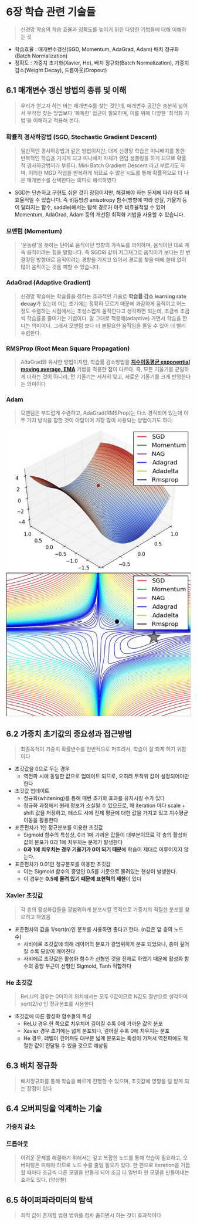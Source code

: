 
# 6장 학습 관련 기술들
> 신경망 학습의 학습 효율과 정확도를 높이기 위한 다양한 기법들에 대해 이해하는 것
* 학습효율 : 매개변수갱신(SGD, Momentum, AdaGrad, Adam) 배치 정규화(Batch Normalization)
* 정확도 : 가중치 초기화(Xavier, He), 배치 정규화(Batch Normalization), 가중치 감소(Weight Decay), 드롭아웃(Dropout)


## 6.1 매개변수 갱신 방법의 종류 및 이해
> 우리가 얻고자 하는 바는 매개변수를 찾는 것인데, 매개변수 공간은 충분히 넓어서 무작정 찾는 방법보다 '똑똑한' 접근이 필요하며, 이를 위해 다양한 '최적화 기법'을 이해하고 적용해 본다.

### 확률적 경사하강법 (SGD, Stochastic Gradient Descent)
> 일반적인 경사하강법과 같은 방법이지만, 대게 신경망 학습은 미니배치를 통한 반복적인 학습을 거치게 되고 미니배치 자체가 랜덤 샘플링을 하게 되므로 확률적 경사하강법이라 부른다. Mini Batch Gradient Descent 라고 부르기도 하며, 이러한 MGD 작업을 반복하게 되므로 수 많은 시도를 통해 확률적으로 더 나은 매개변수를 선택한다는 의미로 해석하였다
* SGD는 단순하고 구현도 쉬운 것이 장점이지만, 해결해야 하는 문제에 따라 아주 비효율적일 수 있습니다. 즉 비등방성 anisotropy 함수(방향에 따라 성질, 기울기 등이 달라지는 함수, saddle)에서는 탐색 경로가 아주 비효율적일 수 있어 Momentum, AdaGrad, Adam 등의 개선된 최적화 기법을 사용할 수 있습니다.

### 모멘텀 (Momentum)
> '운동량'을 뜻하는 단어로 움직이던 방향의 가속도를 의미하며, 움직이던 대로 계속 움직이려는 힘을 말합니다. 즉 SGD와 같이 지그재그로 움직이기 보다는 한 번 결정된 방향대로 움직이려는 경향을 가지고 있어서 경로를 찾을 때에 쓸데 없이 많이 움직이는 것을 피할 수 있습니다.

### AdaGrad (Adaptive Gradient)
> 신경망 학습에는 학습률을 정하는 효과적인 기술로 **학습률 감소 learning rate decay**가 있는데 이는 초기에는 정확히 모르기 때문에 과감하게 움직이고 어느 정도 수렴하는 시점에서는 조심스럽게 움직인다고 생각하면 되는데, 조금씩 조금씩 학습률을 줄여가는 기법이다. 말 그대로 적응해(adaptive) 가면서 학습을 한다는 의미이다. 그래서 모멘텀 보다 더 불필요한 움직임을 줄일 수 있어 더 빨리 수렴한다.

### RMSProp (Root Mean Square Propagation)
> AdaGrad와 유사한 방법이지만, 학습률 감소방법을 **[지수이동평균 exponential moving average, EMA](http://research.mrlatte.net/2016/10/emaexponential-moving-average.html)** 기법을 적용한 점이 다르다. 즉, 모든 기울기를 균일하게 더하는 것이 아니라, 먼 기울기는 서서히 잊고, 새로운 기울기를 크게 반영한다는 의미이다

### Adam
> 모멘텀은 부드럽게 수렴하고, AdaGrad(RMSProp)는 다소 경직되어 있는데 이 두 가지 방식을 합한 것이 아담이며 가장 많이 사용되는 방법이기도 하다.

![opt1](images/opt1.gif) ![opt2](images/opt2.gif)

## 6.2 가중치 초기값의 중요성과 접근방법
> 최종목적이 가중치 확률변수를 전반적으로 퍼뜨려서, 학습이 잘 되게 하기 위함이다
* 초깃값을 0으로 두는 경우
    * 역전파 시에 동일한 값으로 업데이트 되므로, 오히려 무작위 값이 설정되어야만 한다
* 초깃값 업데이트
    * 정규화(whitening)를 통해 매번 초기화 효과를 유지시킬 수가 있다
    * 정규화 과정에서 원래 정보가 소실될 수 있으므로, 매 iteration 마다 scale + shift 값을 저장하고, 테스트 시에 전체 평균에 대한 값을 가지고 있고 지수평균이동을 활용한다 
* 표준편차가 1인 정규분포를 이용한 초깃값
    * Sigmoid 함수의 특성상, 0과 1에 가까운 값들이 대부분이므로 각 층의 활성화 값의 분포가 0과 1에 치우치는 문제가 발생한다
    * **0과 1에 치우치는 경우 기울기가 0이 되기 때문**에 학습이 제대로 이루어지지 않는다.
* 표준편차가 0.01인 정규분포를 이용한 초깃값
    * 이는 Sigmoid 함수의 중앙인 0.5를 기준으로 몰려있는 현상이 발생한다.
    * 이 경우는 **0.5에 몰려 있기 때문에 표현력의 제한**이 있다

### Xavier 초깃값
> 각 층의 활성화값들을 광범위하게 분포시킬 목적으로 가중치의 적절한 분포를 찾으려고 하였음
* 표준편차의 값을 1/sqrt(n)인 분포를 사용하면 좋다고 한다. (n값은 앞 층의 노드 수)
    * 사비에르 초깃값에 의해 레이어의 분포가 광범위하게 분포 되었으나, 층이 깊어질 수록 모양이 깨어진다
    * 사비에르 초깃값은 활성화 함수가 선형인 것을 전제로 하였기 때문에 활성화 함수의 중앙 부근이 선형인 Sigmoid, Tanh 적합하다

### He 초깃값
> ReLU의 경우는 0이하의 위치에서는 모두 0값이므로 N값도 절반으로 생각하여 sqrt(2/n) 인 정규분포를 사용한다
* 초깃값에 따른 활성화 함수들의 특성
    * ReLU 경우 한 쪽으로 치우치며 깊어질 수록 0에 가까운 값의 분포
    * Xavier 경우 초기에는 넓게 분포되나, 깊어질 수록 0에 치우지는 분포 
    * He 경우, 레벨이 깊어져도 대부분 넓게 분포되는 특성이 가져서 역전파에도 적절한 값이 전달될 수 있을 것으로 예상됨


## 6.3 배치 정규화
> 배치정규화를 통해 학습을 빠르게 진행할 수 있으며, 초깃값에 영향을 덜 받게 되는 장점이 있다

## 6.4 오버피팅을 억제하는 기술

### 가중치 감소

### 드롭아웃
> 어려운 문제를 해결하기 위해서는 깊고 복잡한 노드를 통해 학습이 필요하고, 오버피팅은 피해야 하므로 노드 수를 줄일 필요가 있다.
> 한 편으로 Iteration을 거듭할 때마다 조금씩 다른 모델을 만들게 되어 조금 더 일반화 한 모델을 만들어내는 효과도 있다. (앙상블)


## 6.5 하이퍼파라미터의 탐색
> 최적 값이 존재할 법한 범위를 점차 좁히면서 하는 것이 효과적이다


